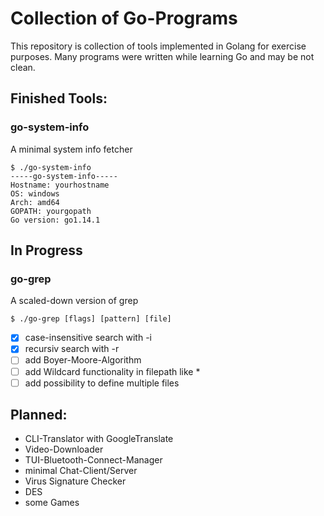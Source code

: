 # Collection of Go-Programs
This repository is collection of tools implemented in Golang for exercise purposes. 
Many programs were written while learning Go and may be not clean. 

## Finished Tools:
### go-system-info
A minimal system info fetcher
```
$ ./go-system-info
-----go-system-info-----
Hostname: yourhostname
OS: windows
Arch: amd64
GOPATH: yourgopath
Go version: go1.14.1
```

## In Progress
### go-grep
A scaled-down version of grep
```
$ ./go-grep [flags] [pattern] [file]
```
- [x] case-insensitive search with -i
- [x] recursiv search with -r
- [ ] add Boyer-Moore-Algorithm
- [ ] add Wildcard functionality in filepath like *
- [ ] add possibility to define multiple files

## Planned:
- CLI-Translator with GoogleTranslate
- Video-Downloader
- TUI-Bluetooth-Connect-Manager
- minimal Chat-Client/Server
- Virus Signature Checker
- DES
- some Games
